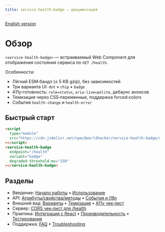 ```yaml
---
title: service-health-badge — документация
---
```


[English version](./en/index.md)

# Обзор

`<service-health-badge>` — встраиваемый Web Component для отображения состояния сервиса по `GET /health`.

Особенности:

- Лёгкий ESM‑бандл (≤ 5 KB gzip), без зависимостей
- Три варианта UI: `dot` • `chip` • `badge`
- A11y‑готовность: `role=status`, `aria-live=polite`, дебаунс анонсов
- Темизация через CSS‑переменные, поддержка forced‑colors
- События `health-change` и `health-error`

## Быстрый старт

```html
<script
  type="module"
  src="https://cdn.jsdelivr.net/npm/@worldhacker/service-health-badge/dist/service-health-badge.js"
></script>
<service-health-badge
  endpoint="/health"
  variant="badge"
  degraded-threshold-ms="150"
></service-health-badge>
```

## Разделы

- Введение: [Начало работы](./getting-started.md) • [Использование](./usage.md)
- API: [Атрибуты/свойства/методы](./api.md) • [События и i18n](./api-events-and-i18n.md)
- Внешний вид: [Варианты](./variants.md) • [Темизация](./theming.md) • [A11y чек‑лист](./a11y-manual-checklist.md)
- Сервер: [CORS чек‑лист для /health](./backend-cors-checklist.md)
- Практика: [Интеграция с React](./integrations/react.md) • [Производительность](./guides/performance.md) • [Тестирование](./guides/testing.md)
- Поддержка: [FAQ](./faq.md) • [Troubleshooting](./troubleshooting.md)
